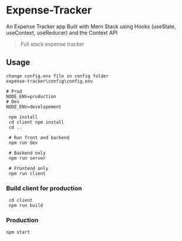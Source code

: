 # Expense-Tracker
 An Expense Tracker app Built with Mern Stack using Hooks (useState, useContext, useReducer) and the Context API

> Full stack expense tracker
## Usage

```
change config.env file in config folder
expense-tracker\config\config.env

# Prod
NODE_ENV=production
# Dev
NODE_ENV=developement
```

```
 npm install
 cd client npm install
 cd ..
 
 # Run front and backend
 npm run dev
 
 # Backend only
 npm run server
 
 # Frontend only
 npm run client
 ```

 ### Build client for production
```
 cd client
 npm run build
 ```
 ### Production
 ```
 npm start
```